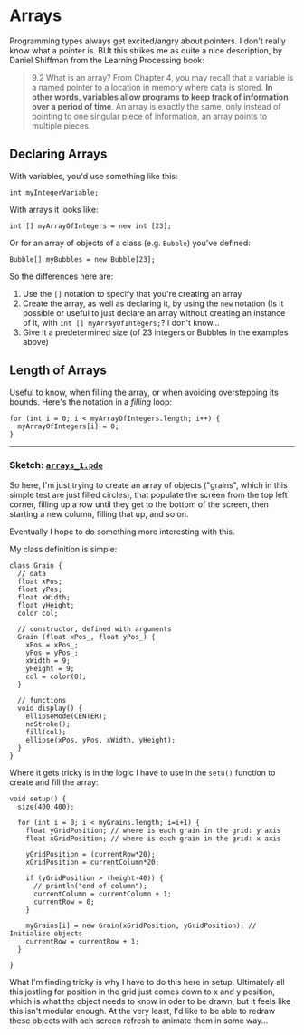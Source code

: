 # Arrays

Programming types always get excited/angry about pointers. I don't really know what a pointer is. BUt this strikes me as quite a nice description, by Daniel Shiffman from the Learning Processing book:

>9.2 What is an array?
From Chapter 4, you may recall that a variable is a named pointer to a location in memory where data is stored. **In other words, variables allow programs to keep track of information over a period of time**. An array is exactly the same, only instead of pointing to one singular piece of information, an array points to multiple pieces.


## Declaring Arrays

With variables, you'd use something like this:

```processing
int myIntegerVariable;
```

With arrays it looks like:


```processing
int [] myArrayOfIntegers = new int [23];
```

Or for an array of objects of a class (e.g. `Bubble`) you've defined:

```processing
Bubble[] myBubbles = new Bubble[23];
```

So the differences here are: 

1. Use the `[]` notation to specify that you're creating an array
2. Create the array, as well as declaring it, by using the `new` notation (Is it possible or useful to just declare an array without creating an instance of it, with `int [] myArrayOfIntegers;`? I don't know...
3. Give it a predetermined size (of 23 integers or Bubbles in the examples above)

## Length of Arrays

Useful to know, when filling the array, or when avoiding overstepping its bounds. Here's the notation in a _filling_ loop:

```processing
for (int i = 0; i < myArrayOfIntegers.length; i++) { 
  myArrayOfIntegers[i] = 0;
}
```

<hr/>

### Sketch: [`arrays_1.pde`](arrays_1/arrays_1.pde)

So here, I'm just trying to create an array of objects ("grains", which in this simple test are just filled circles), that populate the screen from the top left corner, filling up a row until they get to the bottom of the screen, then starting a new column, filling that up, and so on.

Eventually I hope to do something more interesting with this.  

My class definition is simple:

```processing
class Grain { 
  // data
  float xPos;
  float yPos;
  float xWidth;
  float yHeight;
  color col;  

  // constructor, defined with arguments
  Grain (float xPos_, float yPos_) {
    xPos = xPos_;
    yPos = yPos_; 
    xWidth = 9;
    yHeight = 9;
    col = color(0); 
  }  
  
  // functions
  void display() {
    ellipseMode(CENTER);
    noStroke();
    fill(col);
    ellipse(xPos, yPos, xWidth, yHeight); 
  }
}
```

Where it gets tricky is in the logic I have to use in the `setu()` function to create and fill the array:

```processing
void setup() {
  size(400,400);

  for (int i = 0; i < myGrains.length; i=i+1) {
    float yGridPosition; // where is each grain in the grid: y axis
    float xGridPosition; // where is each grain in the grid: x axis

    yGridPosition = (currentRow*20);
    xGridPosition = currentColumn*20;
    
    if (yGridPosition > (height-40)) {
      // println("end of column");
      currentColumn = currentColumn + 1;
      currentRow = 0;
    }  
     
    myGrains[i] = new Grain(xGridPosition, yGridPosition); // Initialize objects 
    currentRow = currentRow + 1;
  }  
  
}
```

What I'm finding tricky is why I have to do this here in setup. Ultimately all this jostling for position in the grid just comes down to x and y position, which is what the object needs to know in oder to be drawn, but it feels like this isn't modular enough. At the very least, I'd like to be able to redraw these objects with ach screen refresh to animate them in some way...

